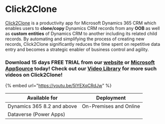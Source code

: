 # Click2Clone

[Click2Clone](https://www.inogic.com/product/productivity-apps/click-2-clone-microsoft-dynamics-crm-records) is a productivity app for Microsoft Dynamics 365 CRM which enables users to **clone/copy** Dynamics CRM records from any **OOB** as well as **custom entities** of Dynamics CRM to another including its related child records. By automating and simplifying the process of creating new records, Click2Clone significantly reduces the time spent on repetitive data entry and becomes a strategic enabler of business control and agility.

### Download 15 days FREE TRIAL from our [website](https://www.inogic.com/product/productivity-apps/click-2-clone-microsoft-dynamics-crm-records) or [Microsoft AppSource](https://appsource.microsoft.com/en-us/product/dynamics-365/inogic.d59d49e1-e228-4243-8155-9b937290bcf5) today! Check out our [Video Library](https://www.youtube.com/channel/UCM4V7ousgLSu1hbOEv4DUuQ?sub\_confirmation=1) for more such videos on Click2Clone!

{% embed url="https://youtu.be/5lYEXqCRdJw" %}

| Available for              | Deployment              |
| -------------------------- | ----------------------- |
| Dynamics 365 8.2 and above | On-Premises and Online  |
| Dataverse (Power Apps)     |                         |
